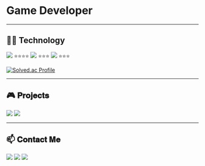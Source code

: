 # Game Developer

***

## 👩‍💻 Technology
 <img src="https://img.shields.io/badge/Unity-%23000000?style=for-the-badge&logo=unity&logoColor=white"> ⭐⭐⭐⭐
 <img src="https://img.shields.io/badge/C++-%2300599C?style=for-the-badge&logo=c%2B%2B&logoColor=white"> ⭐⭐⭐
 <img src="https://img.shields.io/badge/C%23-%23239120?style=for-the-badge&logo=c-sharp&logoColor=white"> ⭐⭐⭐
 
[![Solved.ac Profile](http://mazassumnida.wtf/api/v2/generate_badge?boj=nsj050320)](https://solved.ac/nsj050320/)

***

## 🎮 𝐏𝐫𝐨𝐣𝐞𝐜𝐭𝐬
  <a href="https://www.notion.so/namsojeong/dccda0d2e5da44c08db478301365e3d6"><img src="https://img.shields.io/badge/PROJECT-000000?style=flat-square&logo=GitHub Sponsors&logoColor=white&link=[http://ggm.gondr.net/user/profile/44](https://www.notion.so/namsojeong/dccda0d2e5da44c08db478301365e3d6)"/></a>
  <a href="http://ggm.gondr.net/user/profile/44"><img src="https://img.shields.io/badge/PORTFOLIO-000000?style=flat-square&logo=GitHub Sponsors&logoColor=white&link=http://ggm.gondr.net/user/profile/44"/></a>
  
***

## 📫 𝐂𝐨𝐧𝐭𝐚𝐜𝐭 𝐌𝐞
<a href="https://www.youtube.com/channel/UC6gZYksUCK94g2Rd7tt2sAg"><img src="https://img.shields.io/badge/Youtube-FF0000?style=flat-square&logo=Youtube&logoColor=white&link=https://www.youtube.com/channel/UC6gZYksUCK94g2Rd7tt2sAg"/></a> 
<a href="mailto:nsj050320@gmail.com"><img src="https://img.shields.io/badge/Gmail-d14836?style=flat-square&logo=Gmail&logoColor=white&link=nsj050320@gmail.com"/></a>
<img src="https://img.shields.io/badge/소정4145-5865F2?style=flat-square&logo=Discord&logoColor=white">
